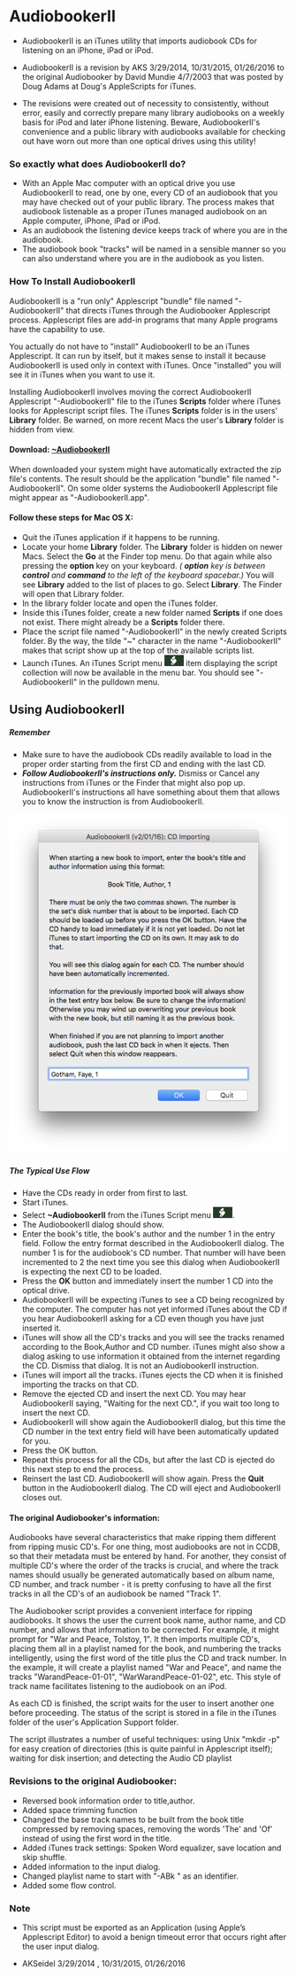# AudiobookerII

-   AudiobookerII is an iTunes utility that imports audiobook CDs for listening on an iPhone, iPad or iPod.

-   AudiobookerII is a revision by AKS 3/29/2014, 10/31/2015, 01/26/2016 to the original Audiobooker by David Mundie 4/7/2003 that was posted by Doug Adams at Doug's AppleScripts for iTunes.

-   The revisions were created out of necessity to consistently, without error, easily and correctly prepare many library audiobooks on a weekly basis for iPod and later iPhone listening. Beware, AudiobookerII's convenience and a public library with audiobooks available for checking out have worn out more than one optical drives using this utility!

### So exactly what does AudiobookerII do?

-   With an Apple Mac computer with an optical drive you use AudiobookerII to read, one by one, every CD of an audiobook that you may have checked out of your public library. The process makes that audiobook listenable as a proper iTunes managed audiobook on an Apple computer, iPhone, iPad or iPod.
-   As an audiobook the listening device keeps track of where you are in the audiobook.
-   The audiobook book "tracks" will be named in a sensible manner so you can also understand where you are in the audiobook as you listen.

### How To Install AudiobookerII

AudiobookerII is a "run only" Applescript "bundle" file named "-AudiobookerII" that directs iTunes through the Audiobooker Applescript process. Applescript files are add-in programs that many Apple programs have the capability to use.

You actually do not have to "install" AudiobookerII to be an iTunes Applescript. It can run by itself, but it makes sense to install it because AudiobookerII is used only in context with iTunes. Once "installed" you will see it in iTunes when you want to use it.

Installing AudiobookerII involves moving the correct AudiobookerII Applescript "-AudiobookerII" file to the iTunes **Scripts** folder where iTunes looks for Applescript script files. The iTunes **Scripts** folder is in the users' **Library** folder. Be warned, on more recent Macs the user's **Library** folder is hidden from view.

#### Download: **[~AudiobookerII](/~AudiobookerII.zip)**

When downloaded your system might have automatically extracted the zip file's contents. The result should be the application "bundle" file named "-AudiobookerII". On some older systems the AudiobookerII Applescript file might appear as "-AudiobookerII.app".

#### Follow these steps for Mac OS X:

-   Quit the iTunes application if it happens to be running.
-   Locate your home **Library** folder. The **Library** folder is hidden on newer Macs. Select the **Go** at the Finder top menu. Do that again while also pressing the **option** key on your keyboard. _( **option** key is between **control** and **command** to the left of the keyboard spacebar.)_ You will see **Library** added to the list of places to go. Select **Library**. The Finder will open that Library folder.
-   In the library folder locate and open the iTunes folder.
-   Inside this iTunes folder, create a new folder named **Scripts** if one does not exist. There might already be a **Scripts** folder there.
-   Place the script file named "-AudiobookerII" in the newly created Scripts folder. By the way, the tilde "~" character in the name "-AudiobookerII" makes that script show up at the top of the available scripts list.
-   Launch iTunes. An iTunes Script menu ![](DocIconImage.png) item displaying the script collection will now be available in the menu bar. You should see "-AudiobookerII" in the pulldown menu.

## Using AudiobookerII

##### Remember

-   Make sure to have the audiobook CDs readily available to load in the proper order starting from the first CD and ending with the last CD.
-   _**Follow AudiobookerII's instructions only.**_ Dismiss or Cancel any instructions from iTunes or the Finder that might also pop up. AudiobookerII's instructions all have something about them that allows you to know the instruction is from AudiobookerII.

![](AudiobookerII_Image.png)

##### The Typical Use Flow

-   Have the CDs ready in order from first to last.
-   Start iTunes.
-   Select **~AudiobookerII** from the iTunes Script menu ![](DocIconImage.png).
-   The AudiobookerII dialog should show.
-   Enter the book's title, the book's author and the number 1 in the entry field. Follow the entry format described in the AudiobookerII dialog. The number 1 is for the audiobook's CD number. That number will have been incremented to 2 the next time you see this dialog when AudiobookerII is expecting the next CD to be loaded.
-   Press the **OK** button and immediately insert the number 1 CD into the optical drive.
-   AudiobookerII will be expecting iTunes to see a CD being recognized by the computer. The computer has not yet informed iTunes about the CD if you hear AudiobookerII asking for a CD even though you have just inserted it.
-   iTunes will show all the CD's tracks and you will see the tracks renamed according to the Book,Author and CD number. iTunes might also show a dialog asking to use information it obtained from the internet regarding the CD. Dismiss that dialog. It is not an AudiobookerII instruction.
-   iTunes will import all the tracks. iTunes ejects the CD when it is finished importing the tracks on that CD.
-   Remove the ejected CD and insert the next CD. You may hear AudiobookerII saying, "Waiting for the next CD.", if you wait too long to insert the next CD.
-   AudiobookerII will show again the AudiobookerII dialog, but this time the CD number in the text entry field will have been automatically updated for you.
-   Press the OK button.
-   Repeat this process for all the CDs, but after the last CD is ejected do this next step to end the process.
-   Reinsert the last CD. AudiobookerII will show again. Press the **Quit** button in the AudiobookerII dialog. The CD will eject and AudiobookerII closes out.

#### The original Audiobooker's information:

Audiobooks have several characteristics that make ripping them different from ripping music CD's. For one thing, most audiobooks are not in CCDB, so that their metadata must be entered by hand. For another, they consist of multiple CD's where the order of the tracks is crucial, and where the track names should usually be generated automatically based on album name, CD number, and track number - it is pretty confusing to have all the first tracks in all the CD's of an audiobook be named "Track 1".

The Audiobooker script provides a convenient interface for ripping audiobooks. It shows the user the current book name, author name, and CD number, and allows that information to be corrected. For example, it might prompt for "War and Peace, Tolstoy, 1". It then imports multiple CD's, placing them all in a playlist named for the book, and numbering the tracks intelligently, using the first word of the title plus the CD and track number. In the example, it will create a playlist named "War and Peace", and name the tracks "WarandPeace-01-01", "WarWarandPeace-01-02", etc. This style of track name facilitates listening to the audiobook on an iPod.

As each CD is finished, the script waits for the user to insert another one before proceeding. The status of the script is stored in a file in the iTunes folder of the user's Application Support folder.

The script illustrates a number of useful techniques: using Unix "mkdir -p" for easy creation of directories (this is quite painful in Applescript itself); waiting for disk insertion; and detecting the Audio CD playlist

### Revisions to the original Audiobooker:

-   Reversed book information order to title,author.
-   Added space trimming function
-   Changed the base track names to be built from the book title compressed by removing spaces, removing the words 'The' and 'Of' instead of using the first word in the title.
-   Added iTunes track settings: Spoken Word equalizer, save location and skip shuffle.
-   Added information to the input dialog.
-   Changed playlist name to start with "-ABk " as an identifier.
-   Added some flow control.

### Note

-   This script must be exported as an Application (using Apple’s Applescript Editor) to avoid a benign timeout error that occurs right after the user input dialog.

-   AKSeidel 3/29/2014 , 10/31/2015, 01/26/2016
